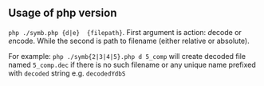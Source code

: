 ## Usage of php version
`php ./symb.php {d|e}  {filepath}`. First argument is action: *d*ecode or *e*ncode. While the second is path to filename (either relative or absolute).

For example: `php ./symb{2|3|4|5}.php d 5_comp` will create decoded file named `5_comp.dec` if there is no such filename or any unique name prefixed with `decoded` string e.g. `decodedYdbS`

